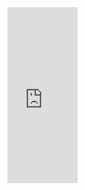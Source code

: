 <iframe width='160' height='400' src='https://leanpub.com/apds/embed' frameborder='0' allowtransparency='true'></iframe>
